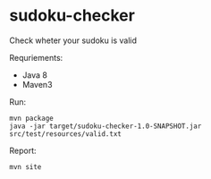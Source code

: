 # sudoku-checker

Check wheter your sudoku is valid

Requriements:
* Java 8
* Maven3

Run:
```
mvn package
java -jar target/sudoku-checker-1.0-SNAPSHOT.jar src/test/resources/valid.txt
```

Report:
```
mvn site
```